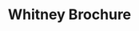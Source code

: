 ---
ee_id: '108'
site: '1'
type: '2'
long_id: 2011-092 Whitney Brochure
url: 2011-092-whitney-brochure
title: Whitney Brochure
year: '2011'
medium: Brochure
commission:
add_credit:
dims:
pitch: Brochure with 8 free prints included. Edition unknown (a few thousand?).
ps: A brochure made for a show I did @ the Whitney Museum called Pro Tools. This was
  also kinda the take away "catalog" for the show, aka it wz free and available at
  the exhibition. The idea here was we made two versions, one for the web (download
  below) and one that was printable. If you have download the below PDF and r wondering
  why it seemed backwards, that’s cause it is designed to be printed out all at once
  on a desktop printer, and then folded along the center length wise, after which
  it will turn into a small booklet. In the version of the brochure which wz at the
  Whitney, since it was printed by a professional printer which has the ability to
  print on the backs of pages, I had the back of each page be a Photoshop Gradient.
  Therefore you will notice the brochure at the Whitney has no staple, … anyway, during
  the show ppl didn't seem to get this brochure had 8 free lithos in them, so more
  power to whoever took them and kept them. :)
live_url:
related:
youtube:
imgs: whitney-brochure-2011-092-detail-database.jpg
subheading:
year2: '2011'
download: arcangel_brochure.pdf
add_credits:
related_code:
layout: things-i-made
---